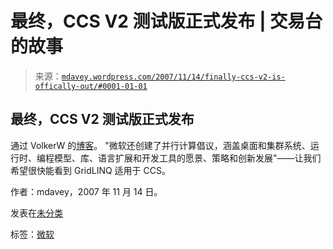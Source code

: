 <!--yml

类别：未分类

日期：2024 年 05 月 18 日 06:06:16

-->

# 最终，CCS V2 测试版正式发布 | 交易台的故事

> 来源：[`mdavey.wordpress.com/2007/11/14/finally-ccs-v2-is-offically-out/#0001-01-01`](https://mdavey.wordpress.com/2007/11/14/finally-ccs-v2-is-offically-out/#0001-01-01)

## 最终，CCS V2 测试版正式发布

通过 VolkerW 的[博客](http://blogs.msdn.com/volkerw/archive/2007/11/14/beta-1-of-windows-hpc-server-2008-available.aspx)。 "微软还创建了并行计算倡议，涵盖桌面和集群系统、运行时、编程模型、库、语言扩展和开发工具的愿景、策略和创新发展"——让我们希望很快能看到 GridLINQ 适用于 CCS。

作者：mdavey，2007 年 11 月 14 日。

发表在[未分类](https://mdavey.wordpress.com/category/uncategorized/)

标签：[微软](https://mdavey.wordpress.com/tag/microsoft/)
